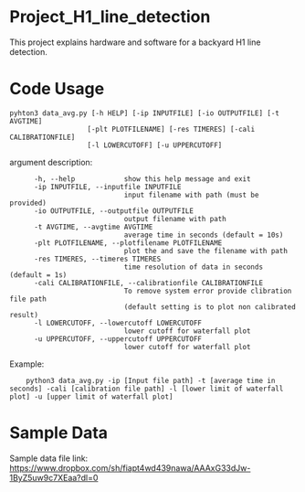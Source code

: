 # Project_H1_line_detection
This project explains hardware and software for a backyard H1 line detection.

# Code Usage
    pyhton3 data_avg.py [-h HELP] [-ip INPUTFILE] [-io OUTPUTFILE] [-t AVGTIME]
                       [-plt PLOTFILENAME] [-res TIMERES] [-cali CALIBRATIONFILE]
                       [-l LOWERCUTOFF] [-u UPPERCUTOFF]
                   
argument description:


          -h, --help            show this help message and exit
          -ip INPUTFILE, --inputfile INPUTFILE
                                input filename with path (must be provided)
          -io OUTPUTFILE, --outputfile OUTPUTFILE
                                output filename with path
          -t AVGTIME, --avgtime AVGTIME
                                average time in seconds (default = 10s)
          -plt PLOTFILENAME, --plotfilename PLOTFILENAME
                                plot the and save the filename with path
          -res TIMERES, --timeres TIMERES
                                time resolution of data in seconds (default = 1s)
          -cali CALIBRATIONFILE, --calibrationfile CALIBRATIONFILE
                                To remove system error provide clibration file path
                                (default setting is to plot non calibrated result)
          -l LOWERCUTOFF, --lowercutoff LOWERCUTOFF
                                lower cutoff for waterfall plot
          -u UPPERCUTOFF, --uppercutoff UPPERCUTOFF
                                lower cutoff for waterfall plot


Example:

        python3 data_avg.py -ip [Input file path] -t [average time in seconds] -cali [calibration file path] -l [lower limit of waterfall plot] -u [upper limit of waterfall plot]


# Sample Data
Sample data file link: https://www.dropbox.com/sh/fiapt4wd439nawa/AAAxG33dJw-1ByZ5uw9c7XEaa?dl=0

